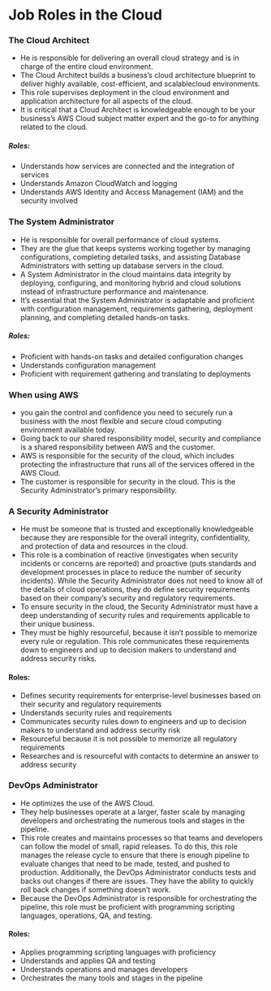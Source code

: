 # Job Roles in the Cloud
### The Cloud Architect
- He is responsible for delivering an overall cloud strategy and is in charge of the entire cloud environment.
- The Cloud Architect builds a business’s cloud architecture blueprint to deliver highly available, cost-efficient, and scalablecloud environments.
- This role supervises deployment in the cloud environment and application architecture for all aspects of the cloud.
- It is critical that a Cloud Architect is knowledgeable enough to be your business’s AWS Cloud subject matter expert and the go-to for anything related to the cloud.
##### Roles:
- Understands how services are connected and the integration of services
- Understands Amazon CloudWatch and logging
- Understands AWS Identity and Access Management (IAM) and the security involved
### The System Administrator
- He is responsible for overall performance of cloud systems.
- They are the glue that keeps systems working together by managing configurations, completing detailed tasks, and assisting Database Administrators with setting up database servers in the cloud. 
- A System Administrator in the cloud maintains data integrity by deploying, configuring, and monitoring hybrid and cloud solutions instead of infrastructure performance and maintenance. 
- It’s essential that the System Administrator is adaptable and proficient with configuration management, requirements gathering, deployment planning, and completing detailed hands-on tasks.
##### Roles:
- Proficient with hands-on tasks and detailed configuration changes
- Understands configuration management
- Proficient with requirement gathering and translating to deployments
### When using AWS
- you gain the control and confidence you need to securely run a business with the most flexible and secure cloud computing environment available today.
- Going back to our shared responsibility model, security and compliance is a shared responsibility between AWS and the customer.
- AWS is responsible for the security of the cloud, which includes protecting the infrastructure that runs all of the services offered in the AWS Cloud.
- The customer is responsible for security in the cloud. This is the Security Administrator’s primary responsibility. 


### A Security Administrator 
- He must be someone that is trusted and exceptionally knowledgeable because they are responsible for the overall integrity, confidentiality, and protection of data and resources in the cloud.
- This role is a combination of reactive (investigates when security incidents or concerns are reported) and proactive (puts standards and development processes in place to reduce the number of security incidents). While the Security Administrator does not need to know all of the details of cloud operations, they do define security requirements based on their company’s security and regulatory requirements.  
- To ensure security in the cloud, the Security Administrator must have a deep understanding of security rules and requirements applicable to their unique business.
- They must be highly resourceful, because it isn’t possible to memorize every rule or regulation. This role communicates these requirements down to engineers and up to decision makers to understand and address security risks.
#### Roles:
- Defines security requirements for enterprise-level businesses based on their security and regulatory requirements
- Understands security rules and requirements
- Communicates security rules down to engineers and up to decision makers to understand and address security risk
- Resourceful because it is not possible to memorize all regulatory requirements
- Researches and is resourceful with contacts to determine an answer to address security
### DevOps Administrator 
- He optimizes the use of the AWS Cloud.
- They help businesses operate at a larger, faster scale by managing developers and orchestrating the numerous tools and stages in the pipeline.
- This role creates and maintains processes so that teams and developers can follow the model of small, rapid releases.
 To do this, this role manages the release cycle to ensure that there is enough pipeline to evaluate changes that need to be made, tested, and pushed to production.
Additionally, the DevOps Administrator conducts tests and backs out changes if there are issues. They have the ability to quickly roll back changes if something doesn’t work.
- Because the DevOps Administrator is responsible for orchestrating the pipeline, this role must be proficient with programming scripting languages, operations, QA, and testing.
#### Roles:
- Applies programming scripting languages with proficiency
- Understands and applies QA and testing
- Understands operations and manages developers
- Orchestrates the many tools and stages in the pipeline

